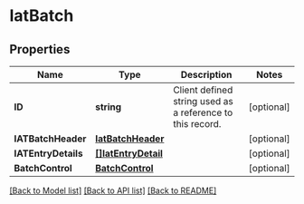 # IatBatch

## Properties

Name | Type | Description | Notes
------------ | ------------- | ------------- | -------------
**ID** | **string** | Client defined string used as a reference to this record. | [optional] 
**IATBatchHeader** | [**IatBatchHeader**](IATBatchHeader.md) |  | [optional] 
**IATEntryDetails** | [**[]IatEntryDetail**](IATEntryDetail.md) |  | [optional] 
**BatchControl** | [**BatchControl**](BatchControl.md) |  | [optional] 

[[Back to Model list]](../README.md#documentation-for-models) [[Back to API list]](../README.md#documentation-for-api-endpoints) [[Back to README]](../README.md)


